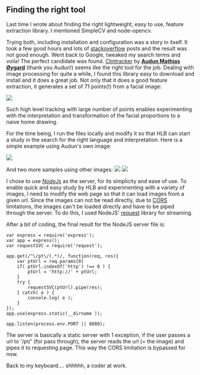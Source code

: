 ## Finding the right tool

Last time I wrote about finding the right lightweight, easy to use, feature extraction library. I mentioned SimpleCV and node-opencv.

Trying both, including installation and configuration was a story in itself. It took a few good hours and lots of [stackoverflow](http://www.stackoverflow.com) posts and the result was not good enough. Went back to Google, tweaked my search terms and voila! The perfect candidate was found. [Clmtracker](https://github.com/auduno/clmtrackr) by **[Audun Mathias Øygard](https://github.com/auduno)** (thank you Audun!) seems like the right tool for the job. Dealing with image processing for quite a while, I found this library easy to download and install and it does a great job. Not only that it does a good feature extraction, it generates a set of 71 points(!) from a facial image:

![](/project_images/facemodel_numbering_new_small.png)

Such high level tracking with large number of points enables experimenting with the interpretation and transformation of the facial proportions to a naive home drawing.

For the time being, I run the files locally and modify it so that HLB can start a study in the search for the right language and interpretation. Here is a simple example using Audun's own image:

![](/project_images/hf1.jpg)

And two more samples using other images:
![](/project_images/hf2.jpg)
![](/project_images/hf3.jpg)

I chose to use [_NodeJs_](http://nodejs.org/) as the server, for its simplicity and ease of use. To enable quick and easy study by HLB and experimenting with a variety of images, I need to modify the web page so that it can load images from a given url. Since the images can not be read directly, due to [CORS](http://en.wikipedia.org/wiki/Cross-origin_resource_sharing) limitations, the images can't be loaded directly and have to be piped through the server. To do this, I used NodeJS' [request](https://github.com/mikeal/request) library for streaming.

After a bit of coding, the final result for the NodeJS server file is:

```
var express = require('express');
var app = express();
var requestSVC = require('request');

app.get(/^\/pt\/(.*)/, function(req, res){
	var ptUrl = req.params[0]
	if( ptUrl.indexOf('http') !== 0 ) {
		ptUrl = 'http://' + ptUrl;
	}
	try {
		requestSVC(ptUrl).pipe(res);
	} catch( e ) {
		console.log( e );
	}
});
app.use(express.static(__dirname ));

app.listen(process.env.PORT || 8080);
```

The server is basically a static server with 1 exception, if the user passes a url to '/pt/' (for pass through), the server reads the url (= the image) and pipes it to requesting page. This way the CORS limitation is bypassed for now.

Back to my keyboard.... shhhhh, a coder at work.
